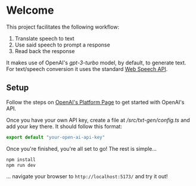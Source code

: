 # Welcome

This project facilitates the following workflow: 

1. Translate speech to text
2. Use said speech to prompt a response
3. Read back the response

It makes use of OpenAI's *gpt-3-turbo* model, by default, to generate text. For text/speech conversion it uses the standard [Web Speech API](https://developer.mozilla.org/en-US/docs/Web/API/Web_Speech_API). 


## Setup

Follow the steps on [OpenAI's Platform Page](https://platform.openai.com/) to get started with OpenAI's API. 

Once you have your own API key, create a file at */src/txt-gen/config.ts* and add your key there. It should follow this format: 

```js
export default "your-open-ai-api-key"
```

Once you're finished, you're all set to go! The rest is simple...

```bash
npm install
npm run dev
```
... navigate your browser to ```http://localhost:5173/``` and try it out!